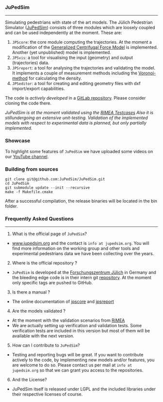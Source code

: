 ### JuPedSim
------------
Simulating pedestrians with state of the art models.
The Jülich Pedestrian Simulator ([JuPedSim](http://www.jupedsim.org)) consists of three modules which are loosely
coupled and can be used independently at the moment. These are:

1. `JPScore`: the core module computing the trajectories. At the moment a modification of the [Generalized Centrifugal Force Model](http://arxiv.org/abs/1008.4297) is implemented. Another (yet unpublished) model is implemented.
2. `JPSvis`: a tool for visualising the input (geometry) and output (trajectories) data.
3. `JPSreport`: a tool for analysing the trajectories and validating the
model. It implements a couple of measurement methods including the [Voronoi-method](http://dx.doi.org/10.1016/j.physa.2009.12.015) for calculating the density.
4.  `JPSeditor`: a tool for creating and editing geometry files with dxf import/export capabilities.

The code is *actively developed* in a [GitLab repository](https://cst.version.fz-juelich.de/public/projects). Please consider cloning the code there.

*JuPedSim is at the moment validated using the [RiMEA Testcases](http://www.rimea.de) Also it is stillundergoing an extensive unit-testing. Validation of the implemented models with respect to experimental data is planned, but only partially implemented.*

### Showcase

To highlight some features of `JuPedSim` we have uploaded some videos on
our [YouTube channel](https://www.youtube.com/channel/UCKS8w8CUClHEeN4K1SUSMBA).

### Building from sources
```shell
git clone git@github.com:JuPedSim/JuPedSim.git
cd JuPedSim
git submodule update --init --recursive
make -f Makefile.cmake
```
After a successful compilation, the release binaries will be located in the bin folder.

### Frequently Asked Questions
-------------------------------
1. What is the official page of `JuPedSim`?
  * www.jupedsim.org and the contact is `info at jupedsim.org`. You will find more information on the working group and other tools and experimental pedestrians data we have been collecting over the years.

2. Where is the official repository ?
 * `JuPedSim` is developed at the [Forschungszentrum Jülich](http://www.fz-juelich.de) in Germany and the bleeding edge code is in their intern git [repository](http://cst.version.fz-juelich.de). At the moment only specific tags are pushed to GitHub.

3. Is there a manual ?
 * The online documentation of [jpscore](http://jupedsim.github.io/jpscore/) and [jpsreport](http://jupedsim.github.io/jpsreport/)

4. Are the models validated ?
 * At the moment with the validation scenarios from [RiMEA](http://www.rimea.de)
 * We are actually setting up verification and validation tests. Some verification tests are included in this version but most of them will be available with the next version.

5. How can I contribute to `JuPedSim`?
 * Testing and reporting bugs will be great. If you want to contribute actively to the code, by implementing new models and/or features, you are welcome to do so. Please contact us per mail at
 `info at jupedsim.org` so that we can grant you access to the repositories.

6. And the License?
  * JuPedSim itself is released under LGPL and the included libraries under their respective licenses of course.
